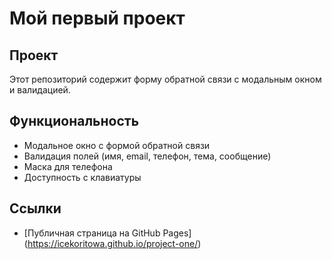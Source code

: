 # Мой первый проект

## Проект
Этот репозиторий содержит форму обратной связи с модальным окном и валидацией.

## Функциональность
- Модальное окно с формой обратной связи
- Валидация полей (имя, email, телефон, тема, сообщение)
- Маска для телефона
- Доступность с клавиатуры

## Ссылки
- [Публичная страница на GitHub Pages] (https://icekoritowa.github.io/project-one/)
<!-- Last update: 09/27/2025 19:44:20 -->

   
 